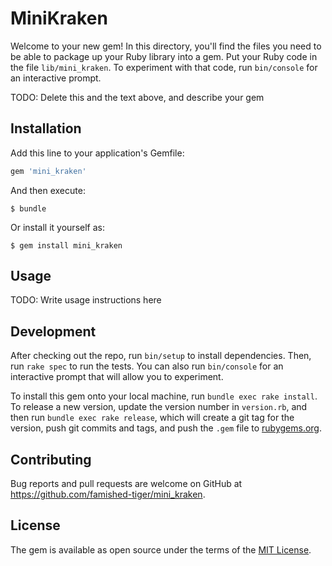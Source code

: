 # MiniKraken

Welcome to your new gem! In this directory, you'll find the files you need to be able to package up your Ruby library into a gem. Put your Ruby code in the file `lib/mini_kraken`. To experiment with that code, run `bin/console` for an interactive prompt.

TODO: Delete this and the text above, and describe your gem

## Installation

Add this line to your application's Gemfile:

```ruby
gem 'mini_kraken'
```

And then execute:

    $ bundle

Or install it yourself as:

    $ gem install mini_kraken

## Usage

TODO: Write usage instructions here

## Development

After checking out the repo, run `bin/setup` to install dependencies. Then, run `rake spec` to run the tests. You can also run `bin/console` for an interactive prompt that will allow you to experiment.

To install this gem onto your local machine, run `bundle exec rake install`. To release a new version, update the version number in `version.rb`, and then run `bundle exec rake release`, which will create a git tag for the version, push git commits and tags, and push the `.gem` file to [rubygems.org](https://rubygems.org).

## Contributing

Bug reports and pull requests are welcome on GitHub at https://github.com/famished-tiger/mini_kraken.

## License

The gem is available as open source under the terms of the [MIT License](https://opensource.org/licenses/MIT).
